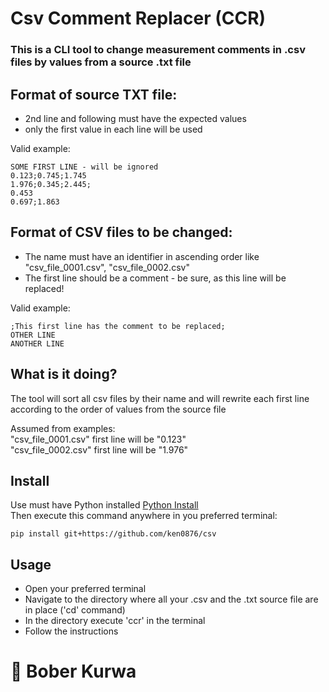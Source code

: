 # Csv Comment Replacer (CCR)
### This is a CLI tool to change measurement comments in .csv files by values from a source .txt file

## Format of source TXT file:
- 2nd line and following must have the expected values
- only the first value in each line will be used

Valid example:
```
SOME FIRST LINE - will be ignored
0.123;0.745;1.745
1.976;0.345;2.445;
0.453
0.697;1.863
```

## Format of CSV files to be changed:
- The name must have an identifier in ascending order like "csv_file_0001.csv", "csv_file_0002.csv"
- The first line should be a comment - be sure, as this line will be replaced!

Valid example:
```
;This first line has the comment to be replaced;
OTHER LINE
ANOTHER LINE
```

## What is it doing?
The tool will sort all csv files by their name and will rewrite each first line according to the order of values from the source file

Assumed from examples:\
"csv_file_0001.csv" first line will be "0.123"\
"csv_file_0002.csv" first line will be "1.976"

## Install

Use must have Python installed [Python Install](https://www.python.org/downloads/)\
Then execute this command anywhere in you preferred terminal:
```
pip install git+https://github.com/ken0876/csv
```

## Usage

- Open your preferred terminal
- Navigate to the directory where all your .csv and the .txt source file are in place ('cd' command)
- In the directory execute 'ccr' in the terminal
- Follow the instructions


# :beaver: Bober Kurwa
